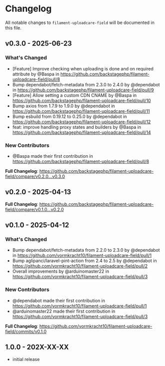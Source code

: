 # Changelog

All notable changes to `filament-uploadcare-field` will be documented in this file.

## v0.3.0 - 2025-06-23

### What's Changed

* [Feature] Improve checking when uploading is done and on required attribute by @Baspa in https://github.com/backstagephp/filament-uploadcare-field/pull/8
* Bump dependabot/fetch-metadata from 2.3.0 to 2.4.0 by @dependabot in https://github.com/backstagephp/filament-uploadcare-field/pull/9
* [Feature] Allow setting a custom CDN CNAME by @Baspa in https://github.com/backstagephp/filament-uploadcare-field/pull/10
* Bump axios from 1.7.9 to 1.9.0 by @dependabot in https://github.com/backstagephp/filament-uploadcare-field/pull/11
* Bump esbuild from 0.19.12 to 0.25.0 by @dependabot in https://github.com/backstagephp/filament-uploadcare-field/pull/12
* feat: improve handling proxy states and builders by @Baspa in https://github.com/backstagephp/filament-uploadcare-field/pull/14

### New Contributors

* @Baspa made their first contribution in https://github.com/backstagephp/filament-uploadcare-field/pull/8

**Full Changelog**: https://github.com/backstagephp/filament-uploadcare-field/compare/v0.2.0...v0.3.0

## v0.2.0 - 2025-04-13

**Full Changelog**: https://github.com/backstagephp/filament-uploadcare-field/compare/v0.1.0...v0.2.0

## v0.1.0 - 2025-04-12

### What's Changed

* Bump dependabot/fetch-metadata from 2.2.0 to 2.3.0 by @dependabot in https://github.com/vormkracht10/filament-uploadcare-field/pull/1
* Bump aglipanci/laravel-pint-action from 2.4 to 2.5 by @dependabot in https://github.com/vormkracht10/filament-uploadcare-field/pull/2
* Overall improvements  by @arduinomaster22 in https://github.com/vormkracht10/filament-uploadcare-field/pull/3

### New Contributors

* @dependabot made their first contribution in https://github.com/vormkracht10/filament-uploadcare-field/pull/1
* @arduinomaster22 made their first contribution in https://github.com/vormkracht10/filament-uploadcare-field/pull/3

**Full Changelog**: https://github.com/vormkracht10/filament-uploadcare-field/commits/v0.1.0

## 1.0.0 - 202X-XX-XX

- initial release
